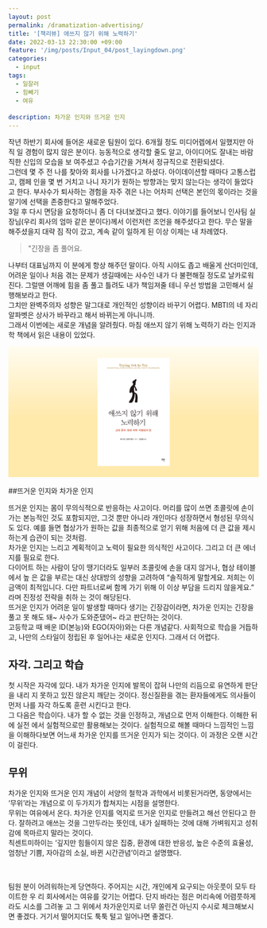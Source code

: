 ```yaml
---
layout: post
permalink: /dramatization-advertising/
title: '[책리뷰] 애쓰지 않기 위해 노력하기'
date: 2022-03-13 22:30:00 +09:00
feature: '/img/posts/Input_04/post_layingdown.png'
categories:
  - input
tags:
  - 일잘러
  - 힘빼기
  - 여유

description: 차가운 인지와 뜨거운 인지
---
```

작년 하반기 회사에 들어온 새로운 팀원이 있다. 6개월 정도 미디어렙에서 일했지만 아직 일 경험이 많지 않은 분이다. 능동적으로 생각할 줄도 알고, 아이디어도 잘내는 바람직한 신입의 모습을 보 여주셨고 수습기간을 거쳐서 정규직으로 전환되셨다.<br>
그런데 몇 주 전 나를 찾아와 회사를 나가겠다고 하셨다. 아이데이션할 때마다 고통스럽고, 캠페 인을 몇 번 거치고 나니 자기가 원하는 방향과는 맞지 않는다는 생각이 들었다고 한다. 부사수가 퇴사하는 경험을 자주 겪은 나는 어차피 선택은 본인의 몫이라는 것을 알기에 선택을 존중한다고 말해주었다.<br>
3일 후 다시 면담을 요청하더니 좀 더 다녀보겠다고 했다. 이야기를 들어보니 인사팀 실장님(우리 회사의 엄마 같은 분이다)께서 이런저런 조언을 해주셨다고 한다. 무슨 말을 해주셨을지 대략 짐 작이 갔고, 계속 같이 일하게 된 이상 이제는 내 차례였다.<br>

>"긴장을 좀 풀어요.

나부터 대표님까지 이 분에게 항상 해주던 말이다. 아직 시야도 좁고 배울게 산더미인데, 어려운 일이나 처음 겪는 문제가 생길때에는 사수인 내가 다 불편해질 정도로 날카로워진다. 그럴땐 어깨에 힘을 좀 풀고 틀려도 내가 책임져줄 테니 우선 방법을 고민해서 실행해보라고 한다.<br>
그치만 완벽주의자 성향은 말그대로 개인적인 성향이라 바꾸기 어렵다. MBTI의 네 자리 알파벳은 상사가 바꾸라고 해서 바뀌는게 아니니까.<br>
그래서 이번에는 새로운 개념을 알려줬다. 마침 애쓰지 않기 위해 노력하기 라는 인지과학 책에서 읽은 내용이 있었다.<br>

![애쓰지 않기위해 노력하기](/img/posts/input_04/bookcover.png)

##뜨거운 인지와 차가운 인지

뜨거운 인지는 몸이 무의식적으로 반응하는 사고이다. 머리를 많이 쓰면 초콜릿에 손이 가는 본능적인 것도 포함되지만, 그것 뿐만 아니라 개인마다 성장하면서 형성된 무의식도 있다. 예를 들면 협상가가 원하는 값을 최종적으로 얻기 위해 처음에 더 큰 값을 제시하는게 습관이 되는 것처럼.<br>
차가운 인지는 느리고 계획적이고 노력이 필요한 의식적인 사고이다. 그리고 더 큰 에너지를 필요로 한다.<br>
다이어트 하는 사람이 당이 땡기더라도 일부러 초콜릿에 손을 대지 않거나, 협상 테이블에서 높 은 값을 부르는 대신 상대방의 성향을 고려하여 “솔직하게 말할게요. 저희는 이 금액이 최적입니다. 다만 파트너로써 함께 가기 위해 이 이상 부담을 드리지 않을게요.” 라며 진정성 전략을 취하 는 것이 해당된다.<br>
뜨거운 인지가 어려운 일이 발생할 때마다 생기는 긴장감이라면, 차가운 인지는 긴장을 풀고 못 해도 돼~ 사수가 도와준댔어~ 라고 판단하는 것이다.<br>
고등학교 때 배운 ID(본능)와 EGO(자아)와는 다른 개념같다. 사회적으로 학습을 거듭하고, 나만의 스타일이 정립된 후 일어나는 새로운 인지다. 그래서 더 어렵다.<br>

## 자각. 그리고 학습

첫 시작은 자각에 있다. 내가 차가운 인지에 발목이 잡혀 나만의 리듬으로 유연하게 판단을 내리 지 못하고 있진 않은지 깨닫는 것이다. 정신질환을 겪는 환자들에게도 의사들이 먼저 나를 자각 하도록 훈련 시킨다고 한다.<br>
그 다음은 학습이다. 내가 할 수 없는 것을 인정하고, 개념으로 먼저 이해한다. 이해한 뒤에 실전 에서 실험적으로만 활용해보는 것이다. 실험적으로 해볼 때마다 느낌적인 느낌을 이해하다보면 어느새 차가운 인지를 뜨거운 인지가 되는 것이다. 이 과정은 오랜 시간이 걸린다.<br>

## 무위

차가운 인지와 뜨거운 인지 개념이 서양의 철학과 과학에서 비롯된거라면, 동양에서는 ‘무위’라는 개념으로 이 두가지가 합쳐지는 시점을 설명한다.<br>
무위는 여유에서 온다. 차가운 인지를 억지로 뜨거운 인지로 만들려고 해선 안된다고 한다. 잘하려고 애쓰는 것을 그만두라는 뜻인데, 내가 실패하는 것에 대해 가벼워지고 성취감에 목마르지 말라는 것이다.<br>
칙센트미하이는 ‘깊지만 힘들이지 않은 집중, 환경에 대한 반응성, 높은 수준의 효율성, 엄청난 기쁨, 자아감의 소실, 바뀐 시간관념’이라고 설명했다.<br><br><br>

팀원 분이 어려워하는게 당연하다. 주어지는 시간, 개인에게 요구되는 아웃풋이 모두 타이트한 우 리 회사에서는 여유를 갖기는 어렵다. 단지 바라는 점은 머리속에 어렴풋하게라도 시소를 그려놓 고 그 위에서 차가운인지로 너무 쏠린건 아닌지 수시로 체크해보시면 좋겠다. 거기서 떨어지더도 툭툭 털고 일어나면 좋겠다.
